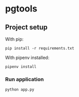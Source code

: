 # pgtools

## Project setup
With pip:
```
pip install -r requirements.txt 
```
With pipenv installed:
```
pipenv install
```

### Run application
```
python app.py
```


